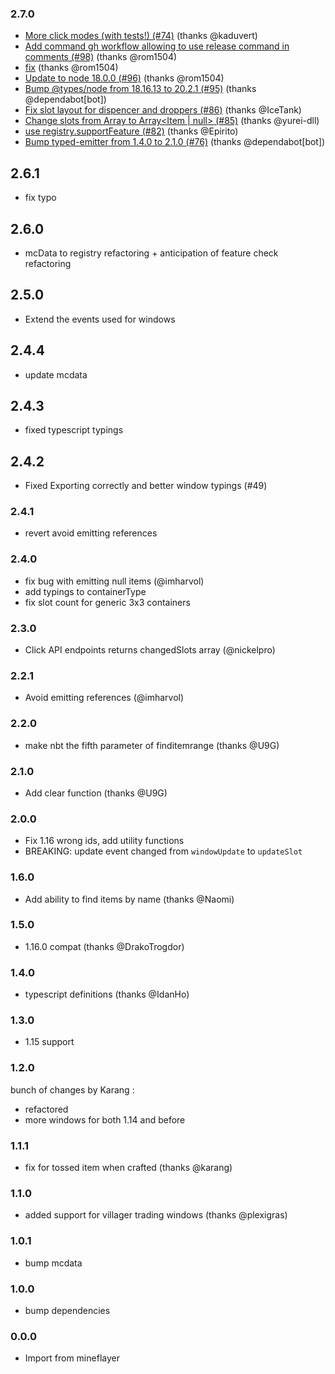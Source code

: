 ### 2.7.0
* [More click modes (with tests!) (#74)](https://github.com/PrismarineJS/prismarine-windows/commit/9f19fb357b2a96e09060fa5c2393b9041cc869fe) (thanks @kaduvert)
* [Add command gh workflow allowing to use release command in comments (#98)](https://github.com/PrismarineJS/prismarine-windows/commit/6ddc90092d63f3838136d83e583d7c1d7ace3ae2) (thanks @rom1504)
* [fix](https://github.com/PrismarineJS/prismarine-windows/commit/8ab955e465ce9586bfba0286ef1340b86dc914e4) (thanks @rom1504)
* [Update to node 18.0.0 (#96)](https://github.com/PrismarineJS/prismarine-windows/commit/98912036737aa4c2e2f743b12bdb66eac5073889) (thanks @rom1504)
* [Bump @types/node from 18.16.13 to 20.2.1 (#95)](https://github.com/PrismarineJS/prismarine-windows/commit/cf7401e3caf1ff2a5f582338b3815eb1f80187b2) (thanks @dependabot[bot])
* [Fix slot layout for dispencer and droppers (#86)](https://github.com/PrismarineJS/prismarine-windows/commit/b42576a0e3eac7b42c843fa96c80191218efe97a) (thanks @IceTank)
* [Change slots from Array<Item> to Array<Item | null> (#85)](https://github.com/PrismarineJS/prismarine-windows/commit/652cd992b27254dcc7173e93ec8a112fd56cb459) (thanks @yurei-dll)
* [use registry.supportFeature (#82)](https://github.com/PrismarineJS/prismarine-windows/commit/3d4514ab56274cfe1fc5d578e3e101d6e41391f7) (thanks @Epirito)
* [Bump typed-emitter from 1.4.0 to 2.1.0 (#76)](https://github.com/PrismarineJS/prismarine-windows/commit/86e6aa0727c7e6a4ffa0602bf1aba7fd9d70f71f) (thanks @dependabot[bot])

## 2.6.1

* fix typo

## 2.6.0

* mcData to registry refactoring + anticipation of feature check refactoring

## 2.5.0

* Extend the events used for  windows

## 2.4.4
* update mcdata

## 2.4.3
* fixed typescript typings

## 2.4.2
* Fixed Exporting correctly and better window typings (#49)

### 2.4.1
* revert avoid emitting references

### 2.4.0

* fix bug with emitting null items (@imharvol)
* add typings to containerType
* fix slot count for generic 3x3 containers

### 2.3.0

* Click API endpoints returns changedSlots array (@nickelpro)

### 2.2.1

* Avoid emitting references (@imharvol)

### 2.2.0

* make nbt the fifth parameter of finditemrange (thanks @U9G)

### 2.1.0

* Add clear function (thanks @U9G)

### 2.0.0

* Fix 1.16 wrong ids, add utility functions
* BREAKING: update event changed from `windowUpdate` to `updateSlot`

### 1.6.0

* Add ability to find items by name (thanks @Naomi)

### 1.5.0

* 1.16.0 compat (thanks @DrakoTrogdor)

### 1.4.0

* typescript definitions (thanks @IdanHo)

### 1.3.0

* 1.15 support

### 1.2.0

bunch of changes by Karang :
* refactored
* more windows for both 1.14 and before

### 1.1.1

* fix for tossed item when crafted (thanks @karang)

### 1.1.0

* added support for villager trading windows (thanks @plexigras)

### 1.0.1

* bump mcdata

### 1.0.0

* bump dependencies

### 0.0.0

* Import from mineflayer
